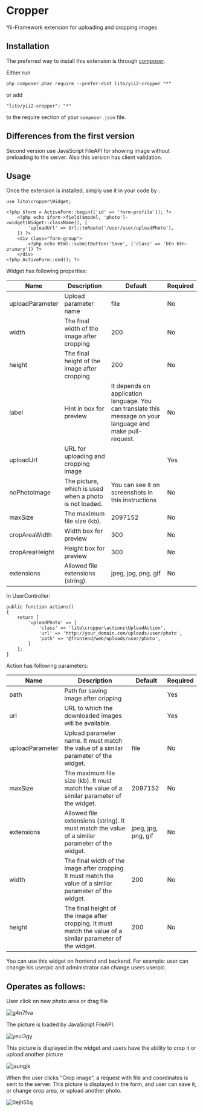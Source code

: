 Cropper
===========
Yii-Framework extension for uploading and cropping images

Installation
------------

The preferred way to install this extension is through [composer](http://getcomposer.org/download/).

Either run

```
php composer.phar require --prefer-dist lito/yii2-cropper "*"
```

or add

```
"lito/yii2-cropper": "*"
```

to the require section of your `composer.json` file.

Differences from the first version
-----
Second version use JavaScript FileAPI for showing image without preloading to the server. Also this version has client validation.

Usage
-----

Once the extension is installed, simply use it in your code by  :

```
use lito\cropper\Widget;
```


```
<?php $form = ActiveForm::begin(['id' => 'form-profile']); ?>
    <?php echo $form->field($model, 'photo')->widget(Widget::className(), [
        'uploadUrl' => Url::toRoute('/user/user/uploadPhoto'),
    ]) ?>
    <div class="form-group">
        <?php echo Html::submitButton('Save', ['class' => 'btn btn-primary']) ?>
    </div>
<?php ActiveForm::end(); ?>
```
Widget has following properties:

| Name     | Description    | Default |  Required   |
| --------|---------|-------|------|
| uploadParameter  | Upload parameter name | file    |No |
| width  | The final width of the image after cropping | 200    |No |
| height  | The final height of the image after cropping | 200    |No |
| label  | Hint in box for preview | It depends on application language. You can translate this message on your language and make pull-request.    |No |
| uploadUrl  | URL for uploading and cropping image |     |Yes |
| noPhotoImage  | The picture, which is used when a photo is not loaded. | You can see it on screenshots in this instructions   |No |
| maxSize  | The maximum file size (kb).  | 2097152    |No |
| cropAreaWidth  | Width box for preview | 300    |No |
| cropAreaHeight  | Height box for preview | 300    |No |
| extensions  | Allowed file extensions (string). | jpeg, jpg, png, gif    |No |


In UserController:

```
public function actions()
{
    return [
        'uploadPhoto' => [
            'class' => 'lito\cropper\actions\UploadAction',
            'url' => 'http://your_domain.com/uploads/user/photo',
            'path' => '@frontend/web/uploads/user/photo',
        ]
    ];
}
```
Action has following parameters:

| Name     | Description    | Default |  Required   |
| --------|---------|-------|------|
| path  | Path for saving image after cripping |     |Yes |
| url  | URL to which the downloaded images will be available. |  |Yes |
| uploadParameter  | Upload parameter name. It must match the value of a similar parameter of the widget. | file    |No |
| maxSize  | The maximum file size (kb). It must match the value of a similar parameter of the widget. | 2097152    |No |
| extensions  | Allowed file extensions (string). It must match the value of a similar parameter of the widget. | jpeg, jpg, png, gif    |No |
| width  | The final width of the image after cropping. It must match the value of a similar parameter of the widget. | 200    |No |
| height  | The final height of the image after cropping. It must match the value of a similar parameter of the widget. | 200    |No |


You can use this widget on frontend and backend. For example: user can change his userpic and administrator can change users userpic.

Operates as follows:
--------------------

User click on new photo area or drag file

![g4n7fva](https://cloud.githubusercontent.com/assets/7313306/7107319/a09bb4a0-e16a-11e4-9ac5-f57509ba841b.png)

The picture is loaded by JavaScript FileAPI.

![yeul3gy](https://cloud.githubusercontent.com/assets/7313306/7107329/02f3eeba-e16b-11e4-9f9d-fb07944a91df.png)

This picture is displayed in the widget and users have the ability to crop it or upload another picture

![jaungjk](https://cloud.githubusercontent.com/assets/7313306/7107356/8581f3ae-e16b-11e4-8151-d08a4d16f1a0.png)

When the user clicks "Crop image", a request with file and coordinates is sent to the server. This picture is displayed in the form, and user can save it, or change crop area, or upload another photo.

![0ejh55q](https://cloud.githubusercontent.com/assets/7313306/7107359/bddeae36-e16b-11e4-889b-484d7dbad8a5.png)